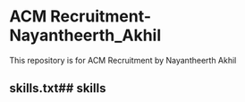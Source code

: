 # ACM Recruitment-Nayantheerth_Akhil

This repository is for ACM Recruitment by Nayantheerth Akhil

## skills.txt## skills